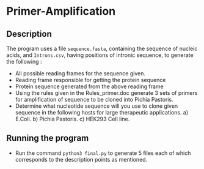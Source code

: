 # Primer-Amplification

## Description
The program uses a file `sequence.fasta`, containing the sequence of nucleic acids, and `Introns.csv`, having positions of intronic sequence, to generate the following : 
-  All possible reading frames for the sequence given.
-  Reading frame responsible for getting the protein sequence
-  Protein sequence generated from the above reading frame
-  Using the rules given in the Rules_primer.doc generate 3 sets of primers for amplification of sequence to be cloned into Pichia Pastoris.
-  Determine what nucleotide sequence will you use to clone given sequence in the following hosts for large therapeutic applications.
		a) E.Coli.
		b) Pichia Pastoris.
		c) HEK293 Cell line.

## Running the program
- Run the command `python3 final.py` to generate 5 files each of which corresponds to the description points as mentioned.
